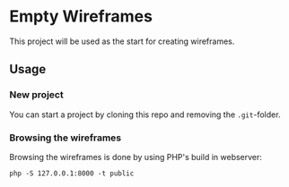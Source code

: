 # Empty Wireframes

This project will be used as the start for creating wireframes.

## Usage

### New project

You can start a project by cloning this repo and removing the `.git`-folder.

### Browsing the wireframes

Browsing the wireframes is done by using PHP's build in webserver:

    php -S 127.0.0.1:8000 -t public

